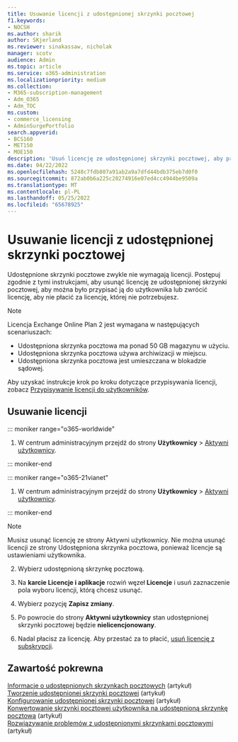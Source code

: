 ```yaml
---
title: Usuwanie licencji z udostępnionej skrzynki pocztowej
f1.keywords:
- NOCSH
ms.author: sharik
author: SKjerland
ms.reviewer: sinakassaw, nicholak
manager: scotv
audience: Admin
ms.topic: article
ms.service: o365-administration
ms.localizationpriority: medium
ms.collection:
- M365-subscription-management
- Adm_O365
- Adm_TOC
ms.custom:
- commerce_licensing
- AdminSurgePortfolio
search.appverid:
- BCS160
- MET150
- MOE150
description: 'Usuń licencję ze udostępnionej skrzynki pocztowej, aby przypisać ją innemu użytkownikowi lub zwrócić licencję, aby nie płacić za nią. '
ms.date: 04/22/2022
ms.openlocfilehash: 5248c7fdb807a91ab2a9a7dfd44bdb375eb7d0f0
ms.sourcegitcommit: 872ab0b6a225c20274916e07ed4cc4944be9509a
ms.translationtype: MT
ms.contentlocale: pl-PL
ms.lasthandoff: 05/25/2022
ms.locfileid: "65678925"
---
```

# <a name="remove-a-license-from-a-shared-mailbox"></a>Usuwanie licencji z udostępnionej skrzynki pocztowej

Udostępnione skrzynki pocztowe zwykle nie wymagają licencji. Postępuj zgodnie z tymi instrukcjami, aby usunąć licencję ze udostępnionej skrzynki pocztowej, aby można było przypisać ją do użytkownika lub zwrócić licencję, aby nie płacić za licencję, której nie potrzebujesz.

> [!NOTE]
>
> Licencja Exchange Online Plan 2 jest wymagana w następujących scenariuszach:
>
> - Udostępniona skrzynka pocztowa ma ponad 50 GB magazynu w użyciu.
> - Udostępniona skrzynka pocztowa używa archiwizacji w miejscu.
> - Udostępniona skrzynka pocztowa jest umieszczana w blokadzie sądowej.
> 
> Aby uzyskać instrukcje krok po kroku dotyczące przypisywania licencji, zobacz [Przypisywanie licencji do użytkowników](/microsoft-365/admin/manage/assign-licenses-to-users). 


## <a name="remove-the-license"></a>Usuwanie licencji

::: moniker range="o365-worldwide"

1. W centrum administracyjnym przejdź do strony **Użytkownicy** \> <a href="https://go.microsoft.com/fwlink/p/?linkid=834822" target="_blank">Aktywni użytkownicy</a>.

::: moniker-end

::: moniker range="o365-21vianet"

 1. W centrum administracyjnym przejdź do strony **Użytkownicy** \> <a href="https://go.microsoft.com/fwlink/p/?linkid=850628" target="_blank">Aktywni użytkownicy</a>.

::: moniker-end

   > [!NOTE]
   > Musisz usunąć licencję ze strony Aktywni użytkownicy. Nie można usunąć licencji ze strony Udostępniona skrzynka pocztowa, ponieważ licencje są ustawieniami użytkownika.
  
2. Wybierz udostępnioną skrzynkę pocztową.

3. Na **karcie Licencje i aplikacje** rozwiń węzeł **Licencje** i usuń zaznaczenie pola wyboru licencji, którą chcesz usunąć.

4. Wybierz pozycję **Zapisz zmiany**.

5. Po powrocie do strony **Aktywni użytkownicy** stan udostępnionej skrzynki pocztowej będzie **nielicencjonowany**.

6. Nadal płacisz za licencję. Aby przestać za to płacić, [usuń licencję z subskrypcji](../../commerce/licenses/buy-licenses.md).

## <a name="related-content"></a>Zawartość pokrewna

[Informacje o udostępnionych skrzynkach pocztowych](about-shared-mailboxes.md) (artykuł)\
[Tworzenie udostępnionej skrzynki pocztowej](create-a-shared-mailbox.md) (artykuł)\
[Konfigurowanie udostępnionej skrzynki pocztowej](configure-a-shared-mailbox.md) (artykuł)\
[Konwertowanie skrzynki pocztowej użytkownika na udostępnioną skrzynkę pocztową](convert-user-mailbox-to-shared-mailbox.md) (artykuł)\
[Rozwiązywanie problemów z udostępnionymi skrzynkami pocztowymi](resolve-issues-with-shared-mailboxes.md) (artykuł)
